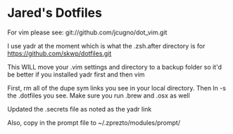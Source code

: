 Jared's Dotfiles
===========
For vim please see: git://github.com/jcugno/dot_vim.git

I use yadr at the moment which is what the .zsh.after directory is for
https://github.com/skwp/dotfiles.git

This WILL move your .vim settings and directory to a backup folder so it'd be
better if you installed yadr first and then vim

First, rm all of the dupe sym links you see in your local directory.
Then ln -s the .dotfiles you see. Make sure you run .brew and .osx as well

Updated the .secrets file as noted as the yadr link

Also, copy in the prompt file to ~/.zprezto/modules/prompt/

